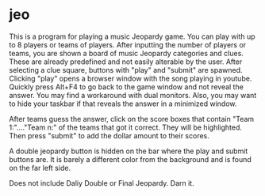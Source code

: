 # jeo

This is a program for playing a music Jeopardy game. You can play with up to 8 players or teams of players. 
After inputting the number of players or teams, you are shown a board of music Jeopardy categories and clues. These are already predefined and not easily alterable by the user.
After selecting a clue square, buttons with "play" and "submit" are spawned. 
Clicking "play" opens a browser window with the song playing in youtube. Quickly press Alt+F4 to go back to the game window and not reveal the answer. 
You may find a workaround with dual monitors. Also, you may want to hide your taskbar if that reveals the answer in a minimized window. 

After teams guess the answer, click on the score boxes that contain "Team 1:"...."Team n:" of the teams that got it correct. They will be highlighted. 
Then press "submit" to add the dollar amount to their scores. 

A double jeopardy button is hidden on the bar where the play and submit buttons are. It is barely a different color from the background and is found on the far left side. 

Does not include Daliy Double or Final Jeopardy. Darn it. 
